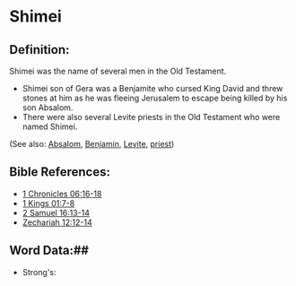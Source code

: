 # Shimei #

## Definition: ##

Shimei was the name of several men in the Old Testament.

* Shimei son of Gera was a Benjamite who cursed King David and threw stones at him as he was fleeing Jerusalem to escape being killed by his son Absalom.
* There were also several Levite priests in the Old Testament who were named Shimei.

(See also: [Absalom](../other/absalom.md), [Benjamin](../other/benjamin.md), [Levite](../other/levite.md), [priest](../kt/priest.md))

## Bible References: ##

* [1 Chronicles 06:16-18](rc://en/tn/help/1ch/06/16)
* [1 Kings 01:7-8](rc://en/tn/help/1ki/01/07)
* [2 Samuel 16:13-14](rc://en/tn/help/2sa/16/13)
* [Zechariah 12:12-14](rc://en/tn/help/zec/12/12)

## Word Data:##

* Strong's: 

